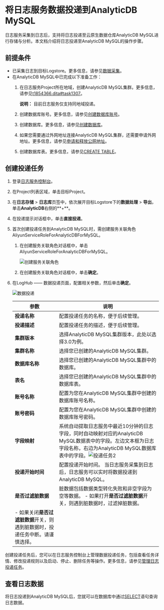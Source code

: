 # 将日志服务数据投递到AnalyticDB MySQL

日志服务采集到日志后，支持将日志投递至云原生数据仓库AnalyticDB MySQL进行存储与分析。本文档介绍将日志投递至AnalyticDB MySQL的操作步骤。

## 前提条件

-   已采集日志到目标Logstore。更多信息，请参见[数据采集](/intl.zh-CN/数据采集/采集方式.md)。
-   在AnalyticDB MySQL中已完成以下准备工作：
    1.  在日志服务Project所在地域，创建AnalyticDB MySQL集群。更多信息，请参见[t1854366.dita\#task1307]()。

        **说明：** 目前日志服务仅支持同地域投递。

    2.  创建数据库账号。更多信息，请参见[创建数据库账号]()。
    3.  创建数据库。更多信息，请参见[创建数据库]()。
    4.  如果您需要通过外网地址连接AnalyticDB MySQL集群，还需要申请外网地址。更多信息，请参见[申请和释放公网地址]()。
    5.  创建数据库表。更多信息，请参见[CREATE TABLE]()。

## 创建投递任务

1.  登录[日志服务控制台](https://sls.console.aliyun.com)。

2.  在Project列表区域，单击目标Project。

3.  在**日志存储** \> **日志库**页签中，依次展开目标Logstore下的**数据处理** \> **导出**，单击**AnalyticDB**右侧的**+**。

4.  在投递提示对话框中，单击**直接投递**。

5.  首次创建投递任务到AnalyticDB MySQL时，需创建服务关联角色AliyunServiceRoleForAnalyticDBForMySQL。

    1.  在创建服务关联角色对话框中，单击AliyunServiceRoleForAnalyticDBForMySQL。

        ![创建服务关联角色](https://static-aliyun-doc.oss-accelerate.aliyuncs.com/assets/img/zh-CN/0248744061/p179192.png)

    2.  在创建服务关联角色对话框中，单击**确定**。

6.  在LogHub —— 数据投递页面，配置相关参数，然后单击**确定**。

    ![数据投递](https://static-aliyun-doc.oss-accelerate.aliyuncs.com/assets/img/zh-CN/0248744061/p179204.png)

    |参数|说明|
    |--|--|
    |**投递名称**|配置投递任务的名称，便于后续管理。|
    |**投递描述**|配置投递任务的描述，便于后续管理。|
    |**集群版本**|选择AnalyticDB MySQL集群版本，此处以选择3.0为例。|
    |**集群名称**|选择您已创建的AnalyticDB MySQL集群。|
    |**数据库名称**|选择您已创建的AnalyticDB MySQL集群中的数据库。|
    |**表名**|选择您已创建的AnalyticDB MySQL集群中的数据库表。|
    |**账号名称**|配置为您在AnalyticDB MySQL集群中创建的数据库账号名称。|
    |**账号密码**|配置为您在AnalyticDB MySQL集群中创建的数据库账号密码。|
    |**字段映射**|系统自动提取日志服务中最近10分钟的日志字段，同时自动映射对应的AnalyticDB MySQL数据表中的字段。左边文本框为日志字段名称，右边为AnalyticDB MySQL数据库表中的字段。![投递任务2](https://static-aliyun-doc.oss-accelerate.aliyuncs.com/assets/img/zh-CN/6449276061/p76519.jpg) |
    |**投递开始时间**|配置投递开始时间。 当日志服务采集到日志后，日志服务可以实时将数据投递到AnalyticDB MySQL。 |
    |**是否过滤脏数据**|脏数据包括数据类型转化失败和非空字段为空等数据。    -   如果打开**是否过滤脏数据**开关，则遇到脏数据时，过滤掉脏数据。
    -   如果关闭**是否过滤脏数据**开关，则遇到脏数据时，投递任务中断。请谨慎选择。 |


创建投递任务后，您可以在日志服务控制台上管理数据投递任务，包括查看任务详情、修改投递规则以及启动、停止、删除任务等操作。更多信息，请参见[管理日志投递任务]()。

## 查看日志数据

将日志投递到AnalyticDB MySQL后，您就可以在数据库中通过[SELECT]()语句查询日志数据。

